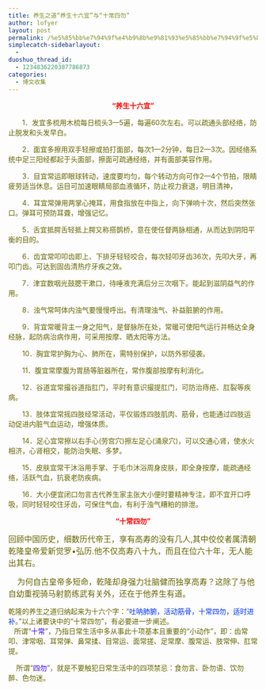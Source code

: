 ```yaml
---
title: 养生之道“养生十六宜”与“十常四勿”
author: lofyer
layout: post
permalink: /%e5%85%bb%e7%94%9f%e4%b9%8b%e9%81%93%e5%85%bb%e7%94%9f%e5%8d%81%e5%85%ad%e5%ae%9c%e4%b8%8e%e5%8d%81%e5%b8%b8%e5%9b%9b%e5%8b%bf/
simplecatch-sidebarlayout:
  - 
duoshuo_thread_id:
  - 1234836220387786873
categories:
  - 博文收集
---
```

<p align="center">
  <strong><span style="color: #ff0000;">“养生十六宜”</span></strong>
</p>

<span style="color: #666600;">　　1．发宜多梳用木梳每日梳头3—5遍，每遍60次左右。可以疏通头部经络，防止脱发和头发早白。</span>

<span style="color: #666600;">　　2．面宜多擦用双手轻擦或拍打面部，每次1—2分钟，每日2—3次。因经络系统中足三阳经都起于头面部，擦面可疏通经络，并有面部美容作用。</span>

<span style="color: #666600;">　　3．目宜常运即眼球转动，速度要均匀，每个转动方向可作2—4个节拍，限睛疲劳适当休息。运目可加速眼睛局部血液循环，防止视力衰退，明目清神，</span>

<span style="color: #666600;">　　4．耳宜常弹用两掌心掩耳，用食指放在中指上，向下弹响十次，然后突然张口。弹耳可预防耳聋，增强记忆。</span>

<span style="color: #666600;">　　5．舌宜抵腭舌轻抵上腭又称搭鹊桥，意在使任督两脉相通，从而达到阴阳平衡的目的。</span>

<span style="color: #666600;">　　6．齿宜常叩叩齿即上、下排牙轻轻咬合，每次轻叩牙齿36次，先叩大牙，再叩门齿。可达到固齿清热疗牙疾之效。</span>

<span style="color: #666600;">　　7．津宜数咽光鼓腮干漱口，待唾液充满后分三次咽下。能起到滋阴益气的作用。</span>

<span style="color: #666600;">　　8．浊气常呵体内浊气要慢慢呼出。有清理浊气、补益脏腑的作用。</span>

<span style="color: #666600;">　　9．背宜常暖背主一身之阳气，是督脉所在处，常暖可使阳气运行并畅达全身经脉，起防病治病作用，可采用按摩、晒太阳等方法。</span>

<span style="color: #666600;">　　10．胸宜常护胸为心、肺所在，需特别保护，以防外邪侵袭。</span>

<span style="color: #666600;">　　11．腹宜常摩腹为胃肠等脏器所在，常作腹部按摩有利消化。</span>

<span style="color: #666600;">　　12．谷道宜常撮谷道指肛门，平时有意识撮提肛门，可防治痔疮、肛裂等疾病。</span>

<span style="color: #666600;">　　13．肢体宜常摇四肢经常活动，平仅锻炼四肢肌肉、筋骨，也能通过四肢运动促进内脏气血运动，增强体质。</span>

<span style="color: #666600;">　　14．足心宜常擦以右手心(劳宫穴)擦左足心(涌泉穴)，可以交通心肾，使水火相济，心肾相交，能防治失眠、多梦。</span>

<span style="color: #666600;">　　15．皮肤宜常干沐浴用手掌、于毛巾沐浴周身皮肤，即全身按摩，能疏通经络，活跃气血，抗衰老防疾病。</span>

<span style="color: #666600;">　　16．大小便宜闭口勿言古代养生家主张大小便时要精神专注，即不宜开口呼吸，同时轻轻咬住牙齿，可保住气血，有利于浊气糟粕的排泄。</span>

<p align="center">
  <span style="color: #ff0000;"><strong>“十常四勿”</strong></span>
</p>

<span style="color: #666600; font-size: medium;">回顾中国历史，细数历代帝王，享有高寿的没有几人,其中佼佼者属清朝乾隆皇帝爱新觉罗•弘历.他不仅高寿八十九，而且在位六十年，无人能出其右。</span>

<span style="color: #666600; font-size: medium;"> <wbr> <wbr> <wbr> 为何自古皇帝多短命，乾隆却身强力壮脑健而独享高寿？这除了与他自幼重视骑马射箭练武有关外，还在于他养生有道。</wbr></wbr></wbr></span>

<span style="color: #666600;">乾隆的养生之道归纳起来为十六个字：“<span style="color: #0033ff;">吐呐肺腑，活动筋骨，十常四勿，适时进补</span>。”以上诸要诀中的“十常四勿”，有必要进一步阐述。<br /> <wbr> <wbr> <wbr> 所谓“<span style="color: #3300ff;">十常</span>”，乃指日常生活中多从事此十项基本且重要的“小动作”，即：齿常叩、津常咽、耳常弹、鼻常揉、目常运、面常搓、足常摩、腹常运、肢常伸、肛常提。</wbr></wbr></wbr></span>

<span style="color: #666600;"> <wbr> <wbr> <wbr> 所谓“<span style="color: #3300ff;">四勿</span>”，就是不要触犯日常生活中的四项禁忌：食勿言、卧勿语、饮勿醉、色勿迷。</wbr></wbr></wbr></span>